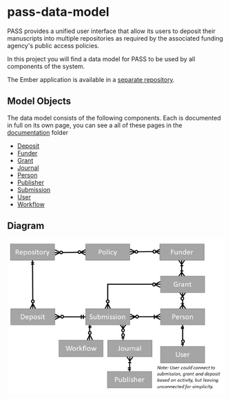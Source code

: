 # pass-data-model

PASS provides a unified user interface that allow its users to deposit their manuscripts into multiple repositories as required by the associated funding agency's public access policies. 

In this project you will find a data model for PASS to be used by all components of the system. 

The Ember application is available in a [separate repository](https://github.com/DataConservancy/pass-ember).

## Model Objects
The data model consists of the following components. Each is documented in full on its own page, you can see a all of these pages in the [documentation](documentation/) folder

* [Deposit](documentation/Deposit.md)
* [Funder](documentation/Funder.md)
* [Grant](documentation/Grant.md)
* [Journal](documentation/Journal.md)
* [Person](documentation/Person.md)
* [Publisher](documentation/Publisher.md)
* [Submission](documentation/Submission.md)
* [User](documentation/User.md)
* [Workflow](documentation/Workflow.md)

## Diagram
 
![data model](pass_data_model.jpg)
